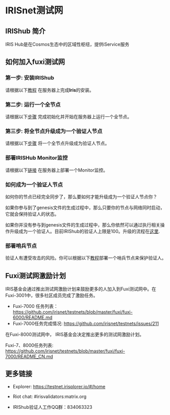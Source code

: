 # IRISnet测试网

## IRIShub 简介

IRIS Hub是在Cosmos生态中的区域性枢纽，提供iService服务

## 如何加入fuxi测试网

### 第一步: 安装IRIShub

请根据以下[教程](Install-the-Software.md) 在服务器上完成**Iris**的安装。

### 第二步: 运行一个全节点

请根据以下[步骤](Full-Node.md) 完成初始化并开始在服务器上运行一个全节点。


### 第三步: 将全节点升级成为一个验证人节点

请根据以下[步骤](Validator-Node.md) 将一个全节点升级成为验证人节点。

### 部署IRISHub Monitor监控

请根据以下[链接](../software/monitor.md) 在服务器上部署一个Monitor监控。


### 如何成为一个验证人节点

如何你的节点已经完全同步了，那么要如何才能升级成为一个验证人节点你？

如果你参与到了genesis文件的生成过程中，那么只要你的节点与网络同时启动，它就会保持验证人的状态。

如果你并没有参与到genesis文件的生成过程中，那么你依然可以通过执行相关操作升级成为一个验证人。目前IRIShub的验证人上限是100。升级的流程在[这里](Validator-Node.md).

### 部署哨兵节点

验证人有遭受攻击的风险。你可以根据以下[教程](../software/sentry.md)部署一个哨兵节点来保护验证人。

## Fuxi测试网激励计划

IRIS基金会通过推出测试网激励计划来鼓励更多的人加入到Fuxi测试网中。在Fuxi-3001中，很多社区成员完成了激励任务。

* Fuxi-7000 任务列表：https://github.com/irisnet/testnets/blob/master/fuxi/fuxi-6000/README.md
* Fuxi-7000任务完成情况: https://github.com/irisnet/testnets/issues/211


在Fuxi-8000测试网中， IRIS基金会决定推出更多的测试网激励计划。

Fuxi-7、8000任务列表: https://github.com/irisnet/testnets/blob/master/fuxi/fuxi-7000/README_CN.md

##  更多链接


* Explorer: https://testnet.irisplorer.io/#/home

* Riot chat: #irisvalidators:matrix.org

* IRIShub验证人工作QQ群：834063323